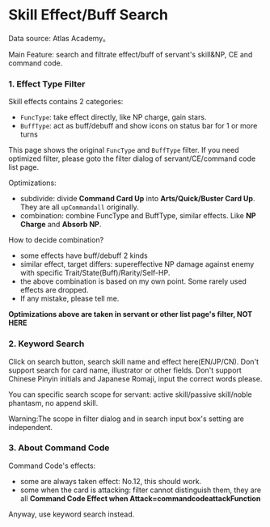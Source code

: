 Skill Effect/Buff Search
================

Data source: Atlas Academy。

Main Feature: search and filtrate effect/buff of servant's skill&NP, CE and command code.


### 1. Effect Type Filter
Skill effects contains 2 categories: 
- `FuncType`: take effect directly, like NP charge, gain stars.
- `BuffType`: act as buff/debuff and show icons on status bar for 1 or more turns


This page shows the original `FuncType` and `BuffType` filter. 
If you need optimized filter, please goto the filter dialog of servant/CE/command code list page.

Optimizations:
- subdivide: divide **Command Card Up** into **Arts/Quick/Buster Card Up**. They are all `upCommandall` originally.
- combination: combine FuncType and BuffType, similar effects. Like **NP Charge** and **Absorb NP**.

How to decide combination?
- some effects have buff/debuff 2 kinds
- similar effect, target differs: supereffective NP damage against enemy with specific Trait/State(Buff)/Rarity/Self-HP.
- the above combination is based on my own point. Some rarely used effects are dropped.
- If any mistake, please tell me.

**Optimizations above are taken in servant or other list page's filter, NOT HERE**


### 2. Keyword Search

Click on search button, search skill name and effect here(EN/JP/CN). 
Don't support search for card name, illustrator or other fields.
Don't support Chinese Pinyin initials and Japanese Romaji, input the correct words please.

You can specific search scope for servant: active skill/passive skill/noble phantasm, no append skill.

Warning:The scope in filter dialog and in search input box's setting are independent.


### 3. About Command Code
Command Code's effects: 
- some are always taken effect: No.12, this should work.
- some when the card is attacking: filter cannot distinguish them, they are all **Command Code Effect when Attack=commandcodeattackFunction**

Anyway, use keyword search instead.
